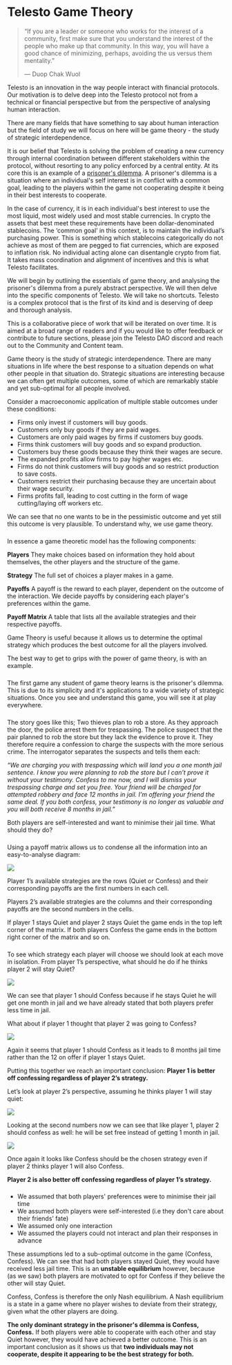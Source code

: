 # Telesto Game Theory

> “If you are a leader or someone who works for the interest of a community, first make sure that you understand the interest of the people who make up that community. In this way, you will have a good chance of minimizing, perhaps, avoiding the us versus them mentality.”
>
> &#x20;― Duop Chak Wuol

​Telesto is an innovation in the way people interact with financial protocols. Our motivation is to delve deep into the Telesto protocol not from a technical or financial perspective but from the perspective of analysing human interaction.

There are many fields that have something to say about human interaction but the field of study we will focus on here will be game theory - the study of strategic interdependence.

It is our belief that Telesto is solving the problem of creating a new currency through internal coordination between different stakeholders within the protocol, without resorting to any policy enforced by a central entity. At its core this is an example of a [prisoner's dilemma](https://en.wikipedia.org/wiki/Prisoner's\_dilemma). A prisoner's dilemma is a situation where an individual's self interest is in conflict with a common goal, leading to the players within the game not cooperating despite it being in their best interests to cooperate.

In the case of currency, it is in each individual's best interest to use the most liquid, most widely used and most stable currencies. In crypto the assets that best meet these requirements have been dollar-denominated stablecoins. The ‘common goal’ in this context, is to maintain the individual’s purchasing power. This is something which stablecoins categorically do not achieve as most of them are pegged to fiat currencies, which are exposed to inflation risk. No individual acting alone can disentangle crypto from fiat. It takes mass coordination and alignment of incentives and this is what Telesto facilitates.

We will begin by outlining the essentials of game theory, and analysing the prisoner's dilemma from a purely abstract perspective. We will then delve into the specific components of Telesto. We will take no shortcuts. Telesto is a complex protocol that is the first of its kind and is deserving of deep and thorough analysis.

This is a collaborative piece of work that will be iterated on over time. It is aimed at a broad range of readers and if you would like to offer feedback or contribute to future sections, please join the Telesto DAO discord and reach out to the Community and Content team.



Game theory is the study of strategic interdependence. There are many situations in life where the best response to a situation depends on what other people in that situation do. Strategic situations are interesting because we can often get multiple outcomes, some of which are remarkably stable and yet sub-optimal for all people involved.

Consider a macroeconomic application of multiple stable outcomes under these conditions:

* Firms only invest if customers will buy goods.
* Customers only buy goods if they are paid wages.
* Customers are only paid wages by firms if customers buy goods.
* Firms think customers will buy goods and so expand production.
* Customers buy these goods because they think their wages are secure.
* The expanded profits allow firms to pay higher wages etc.
* Firms do not think customers will buy goods and so restrict production to save costs.
* Customers restrict their purchasing because they are uncertain about their wage security.
* Firms profits fall, leading to cost cutting in the form of wage cutting/laying off workers etc.

We can see that no one wants to be in the pessimistic outcome and yet still this outcome is very plausible. To understand why, we use game theory.

### &#x20;<a href="#the-model" id="the-model"></a>

In essence a game theoretic model has the following components:

**Players** They make choices based on information they hold about themselves, the other players and the structure of the game.

**Strategy** The full set of choices a player makes in a game.

**Payoffs** A payoff is the reward to each player, dependent on the outcome of the interaction. We decide payoffs by considering each player's preferences within the game.

**Payoff Matrix** A table that lists all the available strategies and their respective payoffs.

Game Theory is useful because it allows us to determine the optimal strategy which produces the best outcome for all the players involved.

The best way to get to grips with the power of game theory, is with an example.

### &#x20;<a href="#the-prisoners-dilemma-a-simultaneous-game" id="the-prisoners-dilemma-a-simultaneous-game"></a>

The first game any student of game theory learns is the prisoner's dilemma. This is due to its simplicity and it's applications to a wide variety of strategic situations. Once you see and understand this game, you will see it at play everywhere.

### &#x20;<a href="#context" id="context"></a>

The story goes like this; Two thieves plan to rob a store. As they approach the door, the police arrest them for trespassing. The police suspect that the pair planned to rob the store but they lack the evidence to prove it. They therefore require a confession to charge the suspects with the more serious crime. The interrogator separates the suspects and tells them each:

_“We are charging you with trespassing which will land you a one month jail sentence. I know you were planning to rob the store but I can’t prove it_ _without your testimony. Confess to me now, and I will dismiss your trespassing charge and set you free. Your friend will be charged for attempted_ _robbery and face 12 months in jail._ _I’m offering your friend the same deal. If you both confess, your testimony is no longer as valuable and you will both receive 8 months in jail.”_

Both players are self-interested and want to minimise their jail time. What should they do?

### &#x20;<a href="#payoff-matrix" id="payoff-matrix"></a>

Using a payoff matrix allows us to condense all the information into an easy-to-analyse diagram:

![](https://docs.olympusdao.finance/\~/files/v0/b/gitbook-x-prod.appspot.com/o/spaces%2F-MV4hwONledQK5nEDaUc-887967055%2Fuploads%2Fgit-blob-3d18a64ee34b85936eb4b83f3a2f864223e95890%2Fmatrix\_1.png?alt=media)

Player 1’s available strategies are the rows (Quiet or Confess) and their corresponding payoffs are the first numbers in each cell.

Players 2’s available strategies are the columns and their corresponding payoffs are the second numbers in the cells.

If player 1 stays Quiet and player 2 stays Quiet the game ends in the top left corner of the matrix. If both players Confess the game ends in the bottom right corner of the matrix and so on.

### &#x20;<a href="#strategies" id="strategies"></a>

To see which strategy each player will choose we should look at each move in isolation. From player 1’s perspective, what should he do if he thinks player 2 will stay Quiet?

![](https://docs.olympusdao.finance/\~/files/v0/b/gitbook-x-prod.appspot.com/o/spaces%2F-MV4hwONledQK5nEDaUc-887967055%2Fuploads%2Fgit-blob-f1f0d9bdaf4be0bda84e430c6418d11c26b564a2%2Fmatrix\_2\_correct.png?alt=media)

We can see that player 1 should Confess because if he stays Quiet he will get one month in jail and we have already stated that both players prefer less time in jail.

What about if player 1 thought that player 2 was going to Confess?

![](https://docs.olympusdao.finance/\~/files/v0/b/gitbook-x-prod.appspot.com/o/spaces%2F-MV4hwONledQK5nEDaUc-887967055%2Fuploads%2Fgit-blob-1361126d6e17ac65d7692f314db28d5a8a6f2e6e%2Fmatrix\_3.png?alt=media)

Again it seems that player 1 should Confess as it leads to 8 months jail time rather than the 12 on offer if player 1 stays Quiet.

Putting this together we reach an important conclusion: **Player 1 is better off confessing regardless of player 2’s strategy.**

Let’s look at player 2’s perspective, assuming he thinks player 1 will stay quiet:

![](https://docs.olympusdao.finance/\~/files/v0/b/gitbook-x-prod.appspot.com/o/spaces%2F-MV4hwONledQK5nEDaUc-887967055%2Fuploads%2Fgit-blob-ad25a418a10e9930d1bfd2fd2833b449cfb5c438%2Fmatrix\_4.png?alt=media)

Looking at the second numbers now we can see that like player 1, player 2 should confess as well: he will be set free instead of getting 1 month in jail.

![](https://docs.olympusdao.finance/\~/files/v0/b/gitbook-x-prod.appspot.com/o/spaces%2F-MV4hwONledQK5nEDaUc-887967055%2Fuploads%2Fgit-blob-b846d4d8faf3ab30a719196b9e7ce89f695d144e%2Fmatrix\_5.png?alt=media)

Once again it looks like Confess should be the chosen strategy even if player 2 thinks player 1 will also Confess.

**Player 2 is also better off confessing regardless of player 1’s strategy.**

### &#x20;<a href="#assumptions-and-conclusions" id="assumptions-and-conclusions"></a>

* We assumed that both players' preferences were to minimise their jail time
* We assumed both players were self-interested (i.e they don't care about their friends’ fate)
* We assumed only one interaction
* We assumed the players could not interact and plan their responses in advance

These assumptions led to a sub-optimal outcome in the game (Confess, Confess). We can see that had both players stayed Quiet, they would have received less jail time. This is an **unstable equilibrium** however, because (as we saw) both players are motivated to opt for Confess if they believe the other will stay Quiet.

Confess, Confess is therefore the only Nash equilibrium. A Nash equilibrium is a state in a game where no player wishes to deviate from their strategy, given what the other players are doing.

**The only dominant strategy in the prisoner's dilemma is Confess, Confess.** If both players were able to cooperate with each other and stay Quiet however, they would have achieved a better outcome. This is an important conclusion as it shows us that **two individuals may not cooperate, despite it appearing to be the best strategy for both.**
